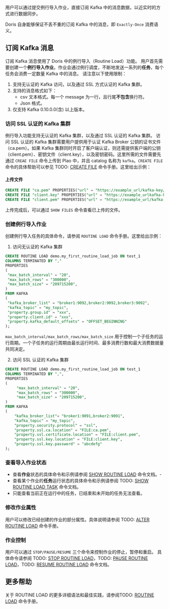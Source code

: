 用户可以通过提交例行导入作业，直接订阅 Kafka 中的消息数据，以近实时的方式进行数据同步。

Doris 自身能够保证不丢不重的订阅 Kafka 中的消息，即 `Exactly-Once` 消费语义。

## 订阅 Kafka 消息
订阅 Kafka 消息使用了 Doris 中的例行导入（Routine Load）功能。
用户首先需要创建一个**例行导入作业**。作业会通过例行调度，不断地发送一系列的**任务**，每个任务会消费一定数量 Kafka 中的消息。
请注意以下使用限制：
1. 支持无认证的 Kafka 访问，以及通过 SSL 方式认证的 Kafka 集群。
2. 支持的消息格式如下：
   - csv 文本格式。每一个 message 为一行，且行尾**不包含**换行符。
   - Json 格式。
3. 仅支持 Kafka 0.10.0.0(含) 以上版本。

### 访问 SSL 认证的 Kafka 集群
例行导入功能支持无认证的 Kafka 集群，以及通过 SSL 认证的 Kafka 集群。
访问 SSL 认证的 Kafka 集群需要用户提供用于认证 Kafka Broker 公钥的证书文件（ca.pem）。如果 Kafka 集群同时开启了客户端认证，则还需提供客户端的公钥（client.pem）、密钥文件（client.key），以及密钥密码。这里所需的文件需要先通过 `CREAE FILE` 命令上传到 Plao 中，并且 catalog 名称为 `kafka`。`CREATE FILE` 命令的具体帮助可以参见 TODO: [CREATE FILE](../../../sql-manual/sql-reference/Data-Definition-Statements/Create/CREATE-FILE.md) 命令手册。这里给出示例：
#### 上传文件
```sql
CREATE FILE "ca.pem" PROPERTIES("url" = "https://example_url/kafka-key/ca.pem", "catalog" = "kafka");
CREATE FILE "client.key" PROPERTIES("url" = "https://example_urlkafka-key/client.key", "catalog" = "kafka");
CREATE FILE "client.pem" PROPERTIES("url" = "https://example_url/kafka-key/client.pem", "catalog" = "kafka");
```
上传完成后，可以通过 `SHOW FILES` 命令查看已上传的文件。

### 创建例行导入作业
创建例行导入任务的具体命令，请参阅 `ROUTINE LOAD` 命令手册。这里给出示例：
1. 访问无认证的 Kafka 集群
```sql
CREATE ROUTINE LOAD demo.my_first_routine_load_job ON test_1
COLUMNS TERMINATED BY ","
PROPERTIES
(
 "max_batch_interval" = "20",
 "max_batch_rows" = "300000",
 "max_batch_size" = "209715200",
)
FROM KAFKA
(
 "kafka_broker_list" = "broker1:9092,broker2:9092,broker3:9092",
 "kafka_topic" = "my_topic",
 "property.group.id" = "xxx",
 "property.client.id" = "xxx",
 "property.kafka_default_offsets" = "OFFSET_BEGINNING"
);
```
 `max_batch_interval/max_batch_rows/max_batch_size` 用于控制一个子任务的运行周期。一个子任务的运行周期由最长运行时间、最多消费行数和最大消费数据量共同决定。

2. 访问 SSL 认证的 Kafka 集群
```sql
CREATE ROUTINE LOAD demo.my_first_routine_load_job ON test_1
COLUMNS TERMINATED BY ",",
PROPERTIES
(
	 "max_batch_interval" = "20",
	 "max_batch_rows" = "300000",
	 "max_batch_size" = "209715200",
)
FROM KAFKA
(
	"kafka_broker_list"= "broker1:9091,broker2:9091",
	"kafka_topic" = "my_topic",
	"property.security.protocol" = "ssl",
	"property.ssl.ca.location" = "FILE:ca.pem",
	"property.ssl.certificate.location" = "FILE:client.pem",
	"property.ssl.key.location" = "FILE:client.key",
	"property.ssl.key.password" = "abcdefg"
);
```

### 查看导入作业状态
- 查看**作业**状态的具体命令和示例请参阅 [SHOW ROUTINE LOAD](https://cloud.tencent.com/document/product/1387/80258) 命令文档。- 
- 查看某个作业的**任务**运行状态的具体命令和示例请参阅 TODO: [SHOW ROUTINE LOAD TASK](../../../sql-manual/sql-reference/Show-Statements/SHOW-ROUTINE-LOAD-TASK.md) 命令文档。
- 只能查看当前正在运行中的任务，已结束和未开始的任务无法查看。

### 修改作业属性
用户可以修改已经创建的作业的部分属性。具体说明请参阅 TODO: [ALTER ROUTINE LOAD](../../../sql-manual/sql-reference/Data-Manipulation-Statements/Load/ALTER-ROUTINE-LOAD.md) 命令手册。

### 作业控制
用户可以通过 `STOP/PAUSE/RESUME` 三个命令来控制作业的停止，暂停和重启。
具体命令请参阅 TODO: [STOP ROUTINE LOAD](../../../sql-manual/sql-reference/Data-Manipulation-Statements/Load/STOP-ROUTINE-LOAD.md)，TODO: [PAUSE ROUTINE LOAD](../../../sql-manual/sql-reference/Data-Manipulation-Statements/Load/PAUSE-ROUTINE-LOAD.md)，TODO: [RESUME ROUTINE LOAD](../../../sql-manual/sql-reference/Data-Manipulation-Statements/Load/RESUME-ROUTINE-LOAD.md) 命令文档。

## 更多帮助
关于 ROUTINE LOAD 的更多详细语法和最佳实践，请参阅TODO:  [ROUTINE LOAD](../../../sql-manual/sql-reference/Data-Manipulation-Statements/Load/CREATE-ROUTINE-LOAD.md) 命令手册。
